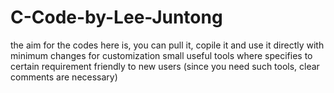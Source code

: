 # C-Code-by-Lee-Juntong
 the aim for the codes here is, you can pull it, copile it and use it directly with minimum changes for customization 
 small useful tools where specifies to certain requirement
 friendly to new users (since you need such tools, clear comments are necessary)
